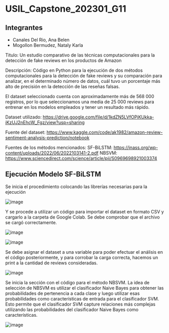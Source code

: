 # USIL_Capstone_202301_G11
## Integrantes
- Canales Del Rio, Ana Belen
- Mogollon Bermudez, Nataly Karla

Titulo: Un estudio comparativo de las técnicas computacionales para la detección de fake reviews en los productos de Amazon

Descripción: Código en Python para la ejecución de dos métodos computacionales para la detección de fake reviews y su comparación para analizar, en el determinado número de datos, cuál tuvo un porcentaje más alto de precisión en la detección de las reseñas falsas.

El dataset seleccionado cuenta con aproximadamente más de 568 000 registros, por lo que seleccionamos una media de 25 000 reviews para entrenar en los modelos empleados y tener un resultado más rápido.

Dataset utilizado: https://drive.google.com/file/d/1kdZN5LVfOPiKUkka-iKzUJ2nEhcW_Fgz/view?usp=sharing

Fuente del dataset: https://www.kaggle.com/code/ak1982/amazon-review-sentiment-analysis-prediction/notebook

Fuentes de los métodos mencionados:
SF-BiLSTM: https://inass.org/wp-content/uploads/2022/06/2022103141-2.pdf
NBSVM: https://www.sciencedirect.com/science/article/pii/S0969698921003374

## Ejecución Modelo SF-BiLSTM
Se inicia el procedimiento colocando las librerías necesarias para la ejecución 

![image](https://github.com/natalymogollon/Capstone---G11/assets/50871642/cb76f15e-2ad0-4096-91db-2c00ff5943a3)

Y se procede a utilizar un código para importar el dataset en formato CSV y cargarlo a la carpeta de Google Colab. Se debe comprobar que el archivo se cargó correctamente.

![image](https://github.com/natalymogollon/Capstone---G11/assets/50871642/09731c3a-c8f0-4e0a-bbf3-a799c1e0c335)

![image](https://github.com/natalymogollon/Capstone---G11/assets/50871642/504d2dcb-2634-4df8-b5dd-74df24816d97)

Se debe asignar el dataset a una variable para poder efectuar el análisis en el código posteriormente, y para corrobar la carga correcta, hacemos un print a la cantidad de reviews consideradas.

![image](https://github.com/natalymogollon/Capstone---G11/assets/50871642/44eac72b-9853-43a5-9ce2-7e97a1f68954)

Se inicia la sección con el código para el método NBSVM.
La idea de selección de NBSVM es utilizar el clasificador Naive Bayes para obtener las probabilidades de pertenencia a cada clase y luego utilizar esas probabilidades como características de entrada para el clasificador SVM. Esto permite que el clasificador SVM capture relaciones más complejas utilizando las probabilidades del clasificador Naive Bayes como características.

![image](https://github.com/natalymogollon/Capstone---G11/assets/50871642/bae1aa76-91d1-4632-9482-df4875cb88ad)

